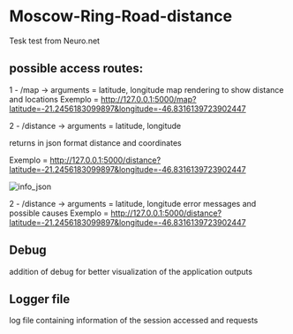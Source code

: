 # Moscow-Ring-Road-distance
Tesk test from Neuro.net 


## possible access routes:

1 - /map -> arguments = latitude, longitude
map rendering to show distance and locations
Exemplo = http://127.0.0.1:5000/map?latitude=-21.2456183099897&longitude=-46.8316139723902447

2 - /distance -> arguments = latitude, longitude

returns in json format distance and coordinates

Exemplo = http://127.0.0.1:5000/distance?latitude=-21.2456183099897&longitude=-46.8316139723902447

![info_json](https://user-images.githubusercontent.com/37180859/127592534-d808a6a6-c3bb-4149-8137-a1bd34277c72.png)


2 - /distance -> arguments = latitude, longitude
error messages and possible causes
Exemplo = http://127.0.0.1:5000/distance?latitude=-21.2456183099897&longitude=-46.8316139723902447

## Debug
addition of debug for better visualization of the application outputs

## Logger file
log file containing information of the session accessed and requests

